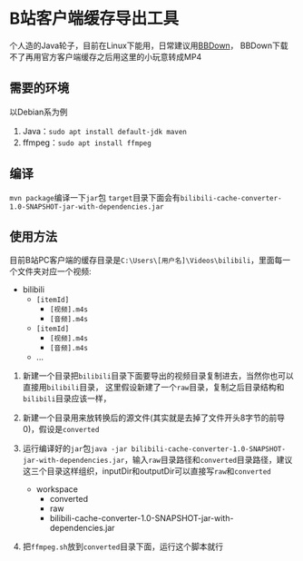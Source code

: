 # B站客户端缓存导出工具

个人造的Java轮子，目前在Linux下能用，日常建议用[BBDown](https://github.com/nilaoda/BBDown)，
BBDown下载不了再用官方客户端缓存之后用这里的小玩意转成MP4

## 需要的环境

以Debian系为例

1. Java：`sudo apt install default-jdk maven`
2. ffmpeg：`sudo apt install ffmpeg`

## 编译

`mvn package`编译一下`jar`包
`target`目录下面会有`bilibili-cache-converter-1.0-SNAPSHOT-jar-with-dependencies.jar`

## 使用方法

目前B站PC客户端的缓存目录是`C:\Users\[用户名]\Videos\bilibili`，里面每一个文件夹对应一个视频:

- bilibili
  - `[itemId]`
    - `[视频].m4s`
    - `[音频].m4s`
  - `[itemId]`
    - `[视频].m4s`
    - `[音频].m4s`
  - ...

1. 新建一个目录把`bilibili`目录下面要导出的视频目录复制进去，当然你也可以直接用`bilibili`目录，
这里假设新建了一个`raw`目录，复制之后目录结构和`bilibili`目录应该一样，
2. 新建一个目录用来放转换后的源文件(其实就是去掉了文件开头8字节的前导0)，假设是`converted`
3. 运行编译好的`jar`包`java -jar bilibili-cache-converter-1.0-SNAPSHOT-jar-with-dependencies.jar`，输入`raw`目录路径和`converted`目录路径，建议这三个目录这样组织，inputDir和outputDir可以直接写`raw`和`converted`

   - workspace
     - converted
     - raw
     - bilibili-cache-converter-1.0-SNAPSHOT-jar-with-dependencies.jar

4. 把`ffmpeg.sh`放到`converted`目录下面，运行这个脚本就行
